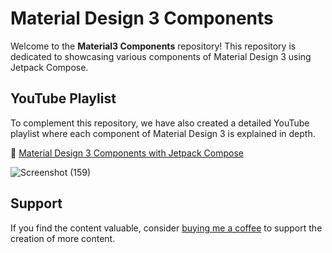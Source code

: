 # Material Design 3 Components

Welcome to the **Material3 Components** repository! This repository is dedicated to showcasing various components of Material Design 3 using Jetpack Compose.

## YouTube Playlist

To complement this repository, we have also created a detailed YouTube playlist where each component of Material Design 3 is explained in depth. 

🎥 [Material Design 3 Components with Jetpack Compose](https://youtube.com/playlist?list=PL1b73-6UjePAGw5BsVvHzPXTHTWhh6cXi)

![Screenshot (159)](https://github.com/CodeInKotLang/Material_3_Components/assets/110901093/47584831-e773-4259-ac0c-e11420567e62)


## Support

If you find the content valuable, consider [buying me a coffee](https://ko-fi.com/mohammadarif) to support the creation of more content.

